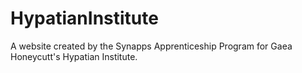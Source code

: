 # HypatianInstitute
A website created by the Synapps Apprenticeship Program for Gaea Honeycutt's Hypatian Institute.
